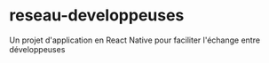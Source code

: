 # reseau-developpeuses
Un projet d'application en React Native pour faciliter l'échange entre développeuses
